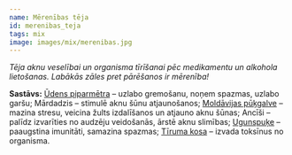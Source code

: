 ```yaml
---
name: Mērenības tēja
id: merenibas_teja
tags: mix
image: images/mix/merenibas.jpg
---
```

*Tēja aknu veselībai un organisma tīrīšanai pēc medikamentu un alkohola lietošanas. Labākās zāles pret pārēšanos ir mērenība!*

**Sastāvs:**
<a href="https://www.danga.lv/mono/#udens_piparmetra">Ūdens piparmētra</a> – uzlabo gremošanu, noņem spazmas, uzlabo garšu;
Mārdadzis – stimulē aknu šūnu atjaunošanos;
<a href="https://www.danga.lv/mono/#moldavijas_pukgalve">Moldāvijas pūķgalve</a> – mazina stresu, veicina žults izdalīšanos un atjauno aknu šūnas;
Ancīši – palīdz izvarīties no audzēju veidošanās, ārstē aknu slimības;
<a href="https://www.danga.lv/mono/#ugunspuke">Ugunspuķe</a> – paaugstina imunitāti, samazina spazmas;
<a href="https://www.danga.lv/mono/#tiruma_kosa">Tīruma kosa</a> – izvada toksīnus no organisma.